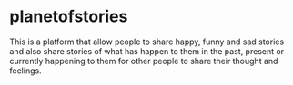 # planetofstories
This is a platform that allow people to share happy, funny and sad stories and also share stories of what has happen to them in the past, present or currently happening to them for other people to share their thought and feelings.
